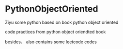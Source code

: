 # PythonObjectOriented
Ziyu some python based on book python object oriented

code practices from python object oriendted book

besides， also contains some leetcode codes
